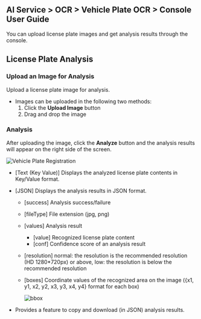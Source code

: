 ## AI Service > OCR > Vehicle Plate OCR > Console User Guide

You can upload license plate images and get analysis results through the console.

## License Plate Analysis


### Upload an Image for Analysis

Upload a license plate image for analysis.

- Images can be uploaded in the following two methods:
    1. Click the **Upload Image** button
    2. Drag and drop the image

### Analysis

After uploading the image, click the **Analyze** button and the analysis results will appear on the right side of the screen.

![Vehicle Plate Registration](http://static.toastoven.net/prod_ocr/VehiclePlateOCR_console_en.png)

* [Text (Key Value)] Displays the analyzed license plate contents in Key/Value format.
* [JSON] Displays the analysis results in JSON format.
    * [success] Analysis success/failure
    * [fileType] File extension (jpg, png)
    * [values] Analysis result
        * [value] Recognized license plate content
        * [conf] Confidence score of an analysis result
    * [resolution] normal: the resolution is the recommended resolution (HD 1280*720px) or above, low: the resolution is below the recommended resolution
    * [boxes] Coordinate values of the recognized area on the image ({x1, y1, x2, y2, x3, y3, x4, y4} format for each box)

        ![bbox](http://static.toastoven.net/prod_ocr/bbox.png)

* Provides a feature to copy and download (in JSON) analysis results.